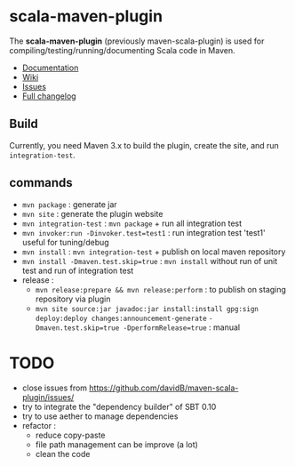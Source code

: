 scala-maven-plugin
====================

The **scala-maven-plugin** (previously maven-scala-plugin) is used for compiling/testing/running/documenting Scala code in Maven.

* [Documentation](http://davidb.github.com/scala-maven-plugin/index.html)
* [Wiki](https://github.com/davidB/maven-scala-plugin/wiki)
* [Issues](https://github.com/davidB/maven-scala-plugin/issues/)
* [Full changelog](http://davidb.github.com/scala-maven-plugin/changes-report.html)

## Build

Currently, you need Maven 3.x to build the plugin, create the site, and run `integration-test`.

## commands

* `mvn package` : generate jar
* `mvn site` : generate the plugin website
* `mvn integration-test` : `mvn package` + run all integration test
* `mvn invoker:run -Dinvoker.test=test1` : run integration test 'test1' useful for tuning/debug
* `mvn install` :  `mvn integration-test` + publish on local maven repository
* `mvn install -Dmaven.test.skip=true` : `mvn install` without run of unit test and run of integration test
* release :
  * `mvn release:prepare && mvn release:perform` : to publish on staging repository via plugin
  * `mvn site source:jar javadoc:jar install:install gpg:sign deploy:deploy changes:announcement-generate`
    `-Dmaven.test.skip=true -DperformRelease=true` : manual
  
# TODO

* close issues from https://github.com/davidB/maven-scala-plugin/issues/
* try to integrate the "dependency builder" of SBT 0.10
* try to use aether to manage dependencies  
* refactor :
  * reduce copy-paste
  * file path management can be improve (a lot) 
  * clean the code
  
